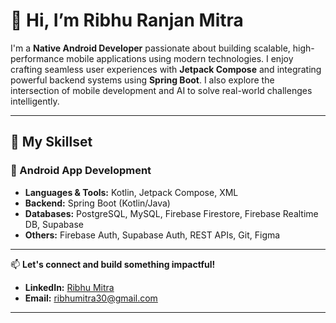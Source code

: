 # 👋 Hi, I’m Ribhu Ranjan Mitra

I'm a **Native Android Developer** passionate about building scalable, high-performance mobile applications using modern technologies. I enjoy crafting seamless user experiences with **Jetpack Compose** and integrating powerful backend systems using **Spring Boot**. I also explore the intersection of mobile development and AI to solve real-world challenges intelligently.

---

## 🔧 My Skillset

### 📱 Android App Development
- **Languages & Tools:** Kotlin, Jetpack Compose, XML
- **Backend:** Spring Boot (Kotlin/Java)
- **Databases:** PostgreSQL, MySQL, Firebase Firestore, Firebase Realtime DB, Supabase
- **Others:** Firebase Auth, Supabase Auth, REST APIs, Git, Figma

---

📫 **Let's connect and build something impactful!**


- **LinkedIn:** [Ribhu Mitra](https://linkedin.com/in/ribhu-mitra-1443b51b7/)   
- **Email:** ribhumitra30@gmail.com 

---

